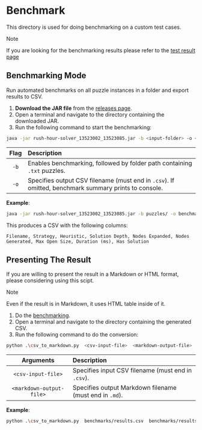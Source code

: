 # Benchmark
This directory is used for doing benchmarking on a custom test cases.

> [!NOTE]  
> If you are looking for the benchmarking results please refer to the [test result page](https://github.com/l0stplains/Tucil3_13523002_13523085/tree/main/test/)

## Benchmarking Mode <a name="benchmarking"></a>
Run automated benchmarks on all puzzle instances in a folder and export results to CSV.

1. **Download the JAR file** from the [releases page](https://github.com/l0stplains/Tucil3_13523002_13523085/releases/).
2. Open a terminal and navigate to the directory containing the downloaded JAR.
3. Run the following command to start the benchmarking:
```bash
java -jar rush-hour-solver_13523002_13523085.jar -b <input-folder> -o <output-file.csv>
```

| Flag | Description                               |
|:----:|:------------------------------------------|
| `-b` | Enables benchmarking, followed by folder path containing `.txt` puzzles. |
| `-o` | Specifies output CSV filename (must end in `.csv`). If omitted, benchmark summary prints to console. |

**Example**:
```bash
java -jar rush-hour-solver_13523002_13523085.jar -b puzzles/ -o benchmarks/results.csv
```

This produces a CSV with the following columns:
```
Filename, Strategy, Heuristic, Solution Depth, Nodes Expanded, Nodes Generated, Max Open Size, Duration (ms), Has Solution
```

## Presenting The Result
If you are willing to present the result in a Markdown or HTML format, please considering using this scipt.

> [!NOTE]  
> Even if the result is in Markdown, it uses HTML table inside of it.

1. Do the [benchmarking](#benchmarking).
2. Open a terminal and navigate to the directory containing the generated CSV.
3. Run the following command to do the conversion:
```bash
python .\csv_to_markdown.py  <csv-input-file>  <markdown-output-file>
```

|        Arguments         | Description                                             |
|:------------------------:|:--------------------------------------------------------|
|    `<csv-input-file>`    | Specifies input CSV filename (must end in `.csv`).      |
| `<markdown-output-file>` | Specifies output Markdown filename (must end in `.md`). |

**Example**:
```bash
python .\csv_to_markdown.py  benchmarks/results.csv  benchmarks/results.md
```
